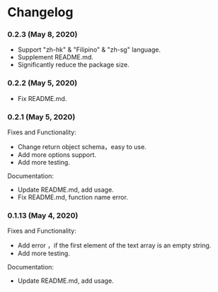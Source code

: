 # Changelog

### 0.2.3 (May 8, 2020)

- Support "zh-hk" & "Filipino" & "zh-sg" language.
- Supplement README.md.
- Significantly reduce the package size.

### 0.2.2 (May 5, 2020)

- Fix README.md.

### 0.2.1 (May 5, 2020)

Fixes and Functionality:

- Change return object schema，easy to use.
- Add more options support.
- Add more testing.

Documentation:

- Update README.md, add usage.
- Fix README.md, function name error.

### 0.1.13 (May 4, 2020)

Fixes and Functionality:

- Add error ，if the first element of the text array is an empty string.
- Add more testing.

Documentation:

- Update README.md, add usage.
